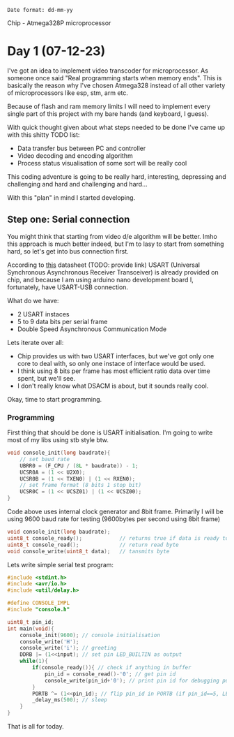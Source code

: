     Date format: dd-mm-yy

Chip - Atmega328P microprocessor


# Day 1 (07-12-23)

I've got an idea to implement video transcoder for microprocessor. As someone once said "Real programming starts when memory ends". This is basically the reason why I've chosen Atmega328 instead of all other variety of microprocessors like esp, stm, arm etc.

Because of flash and ram memory limits I will need to implement every single part of this project with my bare hands (and keyboard, I guess).

With quick thought given about what steps needed to be done I've came up with this shitty TODO list:

* Data transfer bus between PC and controller
* Video decoding and encoding algorithm
* Process status visualisation of some sort will be really cool

This coding adventure is going to be really hard, interesting, depressing and challenging and hard and challenging and hard... 

With this "plan" in mind I started developing.

## Step one: Serial connection

You might think that starting from video d/e algorithm will be better. Imho this approach is much better indeed, but I'm to lasy to start from something hard, so let's get into bus connection first.

According to [this]() datasheet (TODO: provide link) USART (Universal Synchronous Asynchronous Receiver Transceiver) is already provided on chip, and because I am using arduino nano development board I, fortunately, have USART-USB connection.

What do we have:
* 2 USART instaces
* 5 to 9 data bits per serial frame
* Double Speed Asynchronous Communication Mode

Lets iterate over all:

* Chip provides us with two USART interfaces, but we've got only one core to deal with, so only one instace of interface would be used.
* I think using 8 bits per frame has most efficient ratio data over time spent, but we'll see.
* I don't really know what DSACM is about, but it sounds really cool.

Okay, time to start programming.

### Programming
First thing that should be done is USART initialisation.
I'm going to write most of my libs using stb style btw.

```c
void console_init(long baudrate){
    // set baud rate
    UBRR0 = (F_CPU / (8L * baudrate)) - 1;
    UCSR0A = (1 << U2X0);
    UCSR0B = (1 << TXEN0) | (1 << RXEN0);
    // set frame format (8 bits 1 stop bit)
    UCSR0C = (1 << UCSZ01) | (1 << UCSZ00);
}
```
Сode above uses internal clock generator and 8bit frame. Primarily I will be using 9600 baud rate for testing (9600bytes per second using 8bit frame)

```c
void console_init(long baudrate);
uint8_t console_ready();            // returns true if data is ready to be received
uint8_t console_read();             // return read byte
void console_write(uint8_t data);   // tansmits byte
```

Lets write simple serial test program:
```c
#include <stdint.h>
#include <avr/io.h>
#include <util/delay.h>

#define CONSOLE_IMPL
#include "console.h"

uint8_t pin_id;
int main(void){
    console_init(9600); // console initialisation
    console_write('H');
    console_write('i'); // greeting
    DDRB |= (1<<input); // set pin LED_BUILTIN as output
	while(1){
        if(console_ready()){ // check if anything in buffer
            pin_id = console_read()-'0'; // get pin id
            console_write(pin_id+'0'); // print pin id for debugging purposes
        }
        PORTB ^= (1<<pin_id); // flip pin_id in PORTB (if pin_id==5, LED_BUILTIN is flipped)
        _delay_ms(500); // sleep
    }
}
```
That is all for today.
